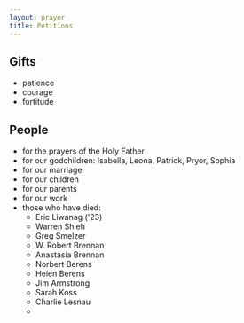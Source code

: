 ```yaml
---
layout: prayer
title: Petitions
---
```

## Gifts
- patience
- courage
- fortitude


## People
- for the prayers of the Holy Father
- for our godchildren: Isabella, Leona, Patrick, Pryor, Sophia
- for our marriage
- for our children
- for our parents
- for our work
- those who have died:
	- Eric Liwanag ('23)
	- Warren Shieh
	- Greg Smelzer
	- W. Robert Brennan
	- Anastasia Brennan
	- Norbert Berens
	- Helen Berens
	- Jim Armstrong
	- Sarah Koss
	- Charlie Lesnau
	- 